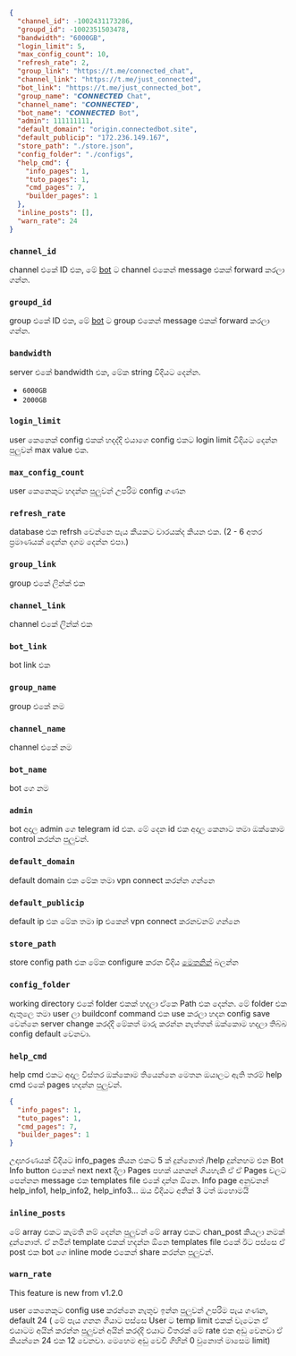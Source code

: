 ```json
{
  "channel_id": -1002431173286,
  "groupd_id": -1002351503478,
  "bandwidth": "6000GB",
  "login_limit": 5,
  "max_config_count": 10,
  "refresh_rate": 2,
  "group_link": "https://t.me/connected_chat",
  "channel_link": "https://t.me/just_connected",
  "bot_link": "https://t.me/just_connected_bot",
  "group_name": "𝘾𝙊𝙉𝙉𝙀𝘾𝙏𝙀𝘿 Chat",
  "channel_name": "𝘾𝙊𝙉𝙉𝙀𝘾𝙏𝙀𝘿",
  "bot_name": "𝘾𝙊𝙉𝙉𝙀𝘾𝙏𝙀𝘿 Bot",
  "admin": 111111111,
  "default_domain": "origin.connectedbot.site",
  "default_publicip": "172.236.149.167",
  "store_path": "./store.json",
  "config_folder": "./configs",
  "help_cmd": {
    "info_pages": 1,
    "tuto_pages": 1,
    "cmd_pages": 7,
    "builder_pages": 1
  },
  "inline_posts": [],
  "warn_rate": 24
}
```

### **`channel_id`**

channel එකේ ID එක, මේ [bot](https://t.me/RawDataBot) ට channel එකෙන් message එකක් forward කරලා ගන්න.

### **`groupd_id`**

group එකේ ID එක, මේ [bot](https://t.me/RawDataBot) ට group එකෙන් message එකක් forward කරලා ගන්න.

### **`bandwidth`**

server එකේ bandwidth එක, මේක string විදියට දෙන්න.

- `6000GB`
- `2000GB`

### **`login_limit`**

user කෙනෙක් config එකක් හදද්දි එයාගෙ config එකට login limit විදියට දෙන්න පුලුවන් max value එක.

### **`max_config_count`**

user කෙනෙකුට හදන්න පුලුවන් උපරිම config ගණන

### **`refresh_rate`**

database එක refrsh වෙන්නෙ පැය කීයකට වාරයක්ද කියන එක. (2 - 6 අතර ප්‍රමාණයක් දෙන්න දශම දෙන්න එපා.)

### **`group_link`**

group එකේ ලින්ක් එක

### **`channel_link`**

channel එකේ ලින්ක් එක

### **`bot_link`**

bot link එක

### **`group_name`**

group එකේ නම

### **`channel_name`**

channel එකේ නම

### **`bot_name`**

bot ගෙ නම

### **`admin`**

bot අදාල admin ගෙ telegram id එක. මේ දෙන id එක අදාල කෙනාට තමා ඔක්කොම control කරන්න පුලුවන්.

### **`default_domain`**

default domain එක මේක තමා vpn connect කරන්න ගන්නෙ

### **`default_publicip`**

default ip එක මේක තමා ip එකෙන් vpn connect කරනවනම් ගන්නෙ

### **`store_path`**

store config path එක මේක configure කරන විදිය [මෙතනින්](../../other_config/store/index.md) බලන්න

### **`config_folder`**

working directory එකේ folder එකක් හදලා ඒකෙ Path එක දෙන්න.
මේ folder එක ඇතුලෙ තමා user ලා buildconf command එක use කරලා හදන config save වෙන්නෙ server change කරද්දි මේකත් මාරු කරන්න නැත්තන් ඔක්කොම හදලා තිබ්බ config default වෙනවා.

### **`help_cmd`**

help cmd එකට අදාල විස්තර ඔක්කොම තියෙන්නෙ මෙතන
ඔයාලට ඇති තරම් help cmd එකේ pages හදන්න පුලුවන්.

```json
{
  "info_pages": 1,
  "tuto_pages": 1,
  "cmd_pages": 7,
  "builder_pages": 1
}
```

උදාහරණයක් විදියට info_pages කියන එකට 5 ක් දුන්නොත් /help දුන්නහම එන Bot Info button එකෙන් next next දීලා Pages පහක් යනකන් ගියහැකි ඒ ඒ Pages වලට පෙන්නන message එක
templates file එකේ දාන්න ඕනෙ. Info page අනුවනන් help_info1, help_info2, help_info3... ඔය විදියට අනික් 3 ටත් ඔහොමයි

### **`inline_posts`**

මේ array එකට කැමති නම් දෙන්න පුලුවන් මේ array එකට chan_post කියලා නමක් දුන්නොත්. ඒ නමින් template එකක් හදන්න ඕනෙ templates file එකේ ඊට පස්සෙ ඒ post එක
bot ගෙ inline mode එකෙන් share කරන්න පුලුවන්.

### **`warn_rate`**

This feature is new from v1.2.0

user කෙනෙකුට config use කරන්නෙ නැතුව ඉන්න පුලුවන් උපරිම පැය ගණන, default 24 ( මේ පැය ගනන ගියාට පස්සෙ User ට temp limit එකක් වැටෙන ඒ එයාටම අයින් කරන්න පුලුවන් අයින් කරද්දි එයාට විතරක් මේ rate එක අඩු වෙනවා ඒ කියන්නෙ 24 එක 12 වෙනවා. මෙහෙම අඩු වෙවී ගිහින් 0 වුනොත් මාසෙම limit)
